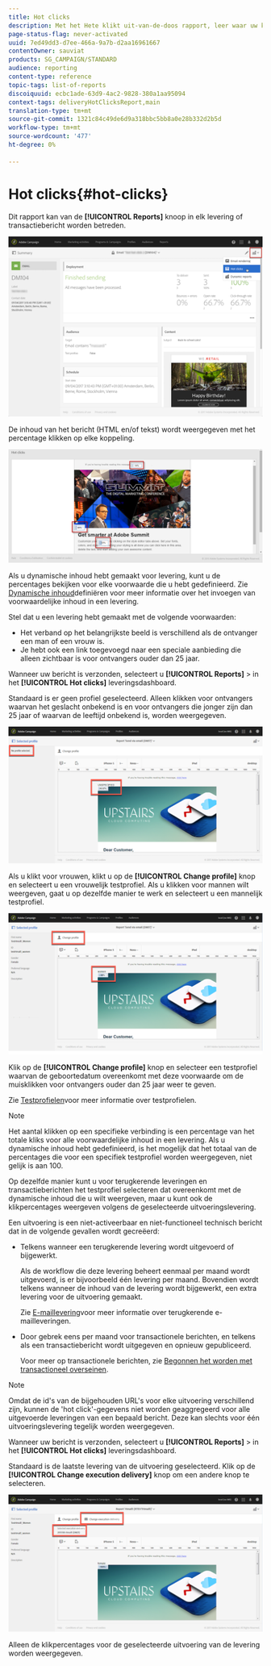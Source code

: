 ```yaml
---
title: Hot clicks
description: Met het Hete klikt uit-van-de-doos rapport, leer waar uw klant op uw levering klikte.
page-status-flag: never-activated
uuid: 7ed49dd3-d7ee-466a-9a7b-d2aa16961667
contentOwner: sauviat
products: SG_CAMPAIGN/STANDARD
audience: reporting
content-type: reference
topic-tags: list-of-reports
discoiquuid: ecbc1ade-63d9-4ac2-9828-380a1aa95094
context-tags: deliveryHotClicksReport,main
translation-type: tm+mt
source-git-commit: 1321c84c49de6d9a318bbc5bb8a0e28b332d2b5d
workflow-type: tm+mt
source-wordcount: '477'
ht-degree: 0%

---
```



# Hot clicks{#hot-clicks}

Dit rapport kan van de **[!UICONTROL Reports]** knoop in elk levering of transactiebericht worden betreden.

![](assets/delivery_reports_hot-clicks_4.png)

De inhoud van het bericht (HTML en/of tekst) wordt weergegeven met het percentage klikken op elke koppeling.

![](assets/delivery_reports_10.png)

Als u dynamische inhoud hebt gemaakt voor levering, kunt u de percentages bekijken voor elke voorwaarde die u hebt gedefinieerd. Zie [Dynamische inhoud](../../designing/using/personalization.md#defining-dynamic-content-in-an-email)definiëren voor meer informatie over het invoegen van voorwaardelijke inhoud in een levering.

Stel dat u een levering hebt gemaakt met de volgende voorwaarden:

* Het verband op het belangrijkste beeld is verschillend als de ontvanger een man of een vrouw is.
* Je hebt ook een link toegevoegd naar een speciale aanbieding die alleen zichtbaar is voor ontvangers ouder dan 25 jaar.

Wanneer uw bericht is verzonden, selecteert u **[!UICONTROL Reports]** > in het **[!UICONTROL Hot clicks]** leveringsdashboard.

Standaard is er geen profiel geselecteerd. Alleen klikken voor ontvangers waarvan het geslacht onbekend is en voor ontvangers die jonger zijn dan 25 jaar of waarvan de leeftijd onbekend is, worden weergegeven.

![](assets/delivery_reports_hot-clicks_1.png)

Als u klikt voor vrouwen, klikt u op de **[!UICONTROL Change profile]** knop en selecteert u een vrouwelijk testprofiel. Als u klikken voor mannen wilt weergeven, gaat u op dezelfde manier te werk en selecteert u een mannelijk testprofiel.

![](assets/delivery_reports_hot-clicks_2.png)

Klik op de **[!UICONTROL Change profile]** knop en selecteer een testprofiel waarvan de geboortedatum overeenkomt met deze voorwaarde om de muisklikken voor ontvangers ouder dan 25 jaar weer te geven.

Zie [Testprofielen](../../audiences/using/managing-test-profiles.md)voor meer informatie over testprofielen.

>[!NOTE]
>
>Het aantal klikken op een specifieke verbinding is een percentage van het totale kliks voor alle voorwaardelijke inhoud in een levering. Als u dynamische inhoud hebt gedefinieerd, is het mogelijk dat het totaal van de percentages die voor een specifiek testprofiel worden weergegeven, niet gelijk is aan 100.

Op dezelfde manier kunt u voor terugkerende leveringen en transactieberichten het testprofiel selecteren dat overeenkomt met de dynamische inhoud die u wilt weergeven, maar u kunt ook de klikpercentages weergeven volgens de geselecteerde uitvoeringslevering.

Een uitvoering is een niet-activeerbaar en niet-functioneel technisch bericht dat in de volgende gevallen wordt gecreëerd:

* Telkens wanneer een terugkerende levering wordt uitgevoerd of bijgewerkt.

   Als de workflow die deze levering beheert eenmaal per maand wordt uitgevoerd, is er bijvoorbeeld één levering per maand. Bovendien wordt telkens wanneer de inhoud van de levering wordt bijgewerkt, een extra levering voor de uitvoering gemaakt.

   Zie [E-maillevering](../../automating/using/email-delivery.md)voor meer informatie over terugkerende e-mailleveringen.

* Door gebrek eens per maand voor transactionele berichten, en telkens als een transactiebericht wordt uitgegeven en opnieuw gepubliceerd.

   Voor meer op transactionele berichten, zie [Begonnen het worden met transactioneel overseinen](../../channels/using/getting-started-with-transactional-msg.md).

>[!NOTE]
>
>Omdat de id&#39;s van de bijgehouden URL&#39;s voor elke uitvoering verschillend zijn, kunnen de &#39;hot click&#39;-gegevens niet worden geaggregeerd voor alle uitgevoerde leveringen van een bepaald bericht. Deze kan slechts voor één uitvoeringslevering tegelijk worden weergegeven.

Wanneer uw bericht is verzonden, selecteert u **[!UICONTROL Reports]** > in het **[!UICONTROL Hot clicks]** leveringsdashboard.

Standaard is de laatste levering van de uitvoering geselecteerd. Klik op de **[!UICONTROL Change execution delivery]** knop om een andere knop te selecteren.

![](assets/delivery_reports_hot-clicks_3.png)

Alleen de klikpercentages voor de geselecteerde uitvoering van de levering worden weergegeven.
